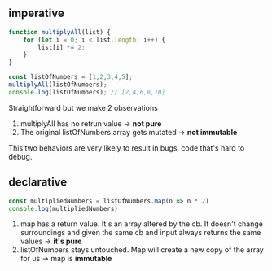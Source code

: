 
## imperative

```js
function multiplyAll(list) {
    for (let i = 0; i < list.length; i++) {
        list[i] *= 2;
    }
}

const listOfNumbers = [1,2,3,4,5];
multiplyAll(listOfNumbers);
console.log(listOfNumbers); // [2,4,6,8,10]
```

Straightforward but we make 2 observations

1. multiplyAll has no retrun value -> **not pure**
2. The original listOfNumbers array gets mutated -> **not immutable**

This two behaviors are very likely to result in bugs, code that's hard to debug.

## declarative

```js
const multipliedNumbers = listOfNumbers.map(n => n * 2)
console.log(multipliedNumbers)
```

1. map has a return value. It's an array altered by the cb. It doesn't change surroundings and given the same cb and input always returns the same values -> **it's pure**
2. listOfNumbers stays untouched. Map will create a new copy of the array for us -> map is **immutable**

